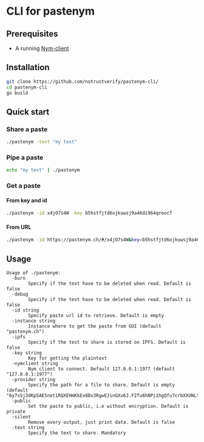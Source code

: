 # CLI for pastenym

## Prerequisites

* A running [Nym-client](https://nymtech.net/docs/stable/integrations/websocket-client)

## Installation

```bash
git clone https://github.com/notrustverify/pastenym-cli/
cd pastenym-cli
go build
```


## Quick start

### Share a paste
```bash
./pastenym -text "my text"
```

### Pipe a paste

```bash
echo "my text" | ./pastenym
```

### Get a paste

#### From key and id

```bash
./pastenym -id x4jO7s4W -key b5hstfjtd6ojkuwsj9a46di964qreocf
```
#### From URL

```bash
./pastenym -id https://pastenym.ch/#/x4jO7s4W&key=b5hstfjtd6ojkuwsj9a46di964qreocf
```


## Usage


```
Usage of ./pastenym:
  -burn
    	Specify if the text have to be deleted when read. Default is false
  -debug
    	Specify if the text have to be deleted when read. Default is false
  -id string
    	Specify paste url id to retrieve. Default is empty
  -instance string
    	Instance where to get the paste from GUI (default "pastenym.ch")
  -ipfs
    	Specify if the text to share is stored on IPFS. Default is false
  -key string
    	Key for getting the plaintext
  -nymclient string
    	Nym client to connect. Default 127.0.0.1:1977 (default "127.0.0.1:1977")
  -provider string
    	Specify the path for a file to share. Default is empty (default "6y7sSj3dKp5AESnet1RQXEHmKkEx8Bv3RgwEJinGXv6J.FZfu6hNPi1hgQfu7crbXXUNLtr3qbKBWokjqSpBEeBMV@EBT8jTD8o4tKng2NXrrcrzVhJiBnKpT1bJy5CMeArt2w")
  -public
    	Set the paste to public, i.e without encryption. Default is private
  -silent
    	Remove every output, just print data. Default is false
  -text string
    	Specify the text to share. Mandatory
```
